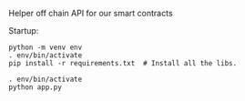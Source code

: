 Helper off chain API for our smart contracts 

Startup:

```
python -m venv env
. env/bin/activate
pip install -r requirements.txt  # Install all the libs.

. env/bin/activate  
python app.py
```
